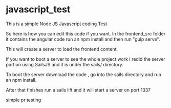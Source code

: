 # javascript_test
This is a simple Node JS Javascript coding Test




So here is how you can edit this code if you want.  In the frontend_src folder it contains the angular code run an npm install and then run "gulp serve".

This will create a server to load the frontend content.


If you want to boot a server to see the whole project work I redid the server portion using SailsJS and it is under the sails/ directory. 

To boot the server download the code , go into the sails directory and run an npm install. 

After that finishes run a sails lift and it will start a server on port 1337

simple pr testing
